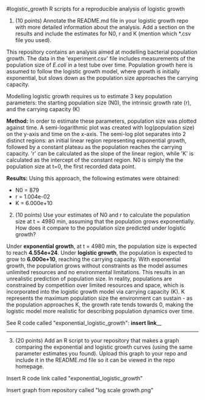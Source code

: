 #logistic_growth
R scripts for a reproducible analysis of logistic growth

1) (10 points) Annotate the README.md file in your logistic growth
repo with more detailed information about the analysis. Add a section
on the results and include the estimates for N0, r and K (mention
which *.csv file you used).

This repository contains an analysis aimed at modelling bacterial population growth. The data in the 'experiment.csv' file includes measurements of the population size of _E.coli_ in a test tube over time. Population growth here is assumed to follow the logistic growth model, where growth is initially exponential, but slows down as the population size approaches the carrying capacity. 

Modelling logistic growth requires us to estimate 3 key population parameters: the starting population size (N0), the intrinsic growth rate (r), and the carrying capacity (K)

**Method:**
In order to estimate these parameters, population size was plotted against time. A semi-logarithmic plot was created with log(population size) on the y-axis and time on the x-axis. The semi-log plot separates into 2 distinct regions: an initial linear region representing exponential growth, followed by a constant plateau as the population reaches the carrying capacity. 'r' can be calculated as the slope of the linear region, while 'K' is calculated as the intercept of the constant region. N0 is simply the the population size at t=0, the first recorded data point.

**Results:**
Using this approach, the following estimates were obtained:
  - N0 = 879
  - r = 1.004e-02
  - K = 6.000e+10 

2) (10 points) Use your estimates of N0 and r to calculate the population size at t = 4980 min, assuming that the population grows exponentially. How does it compare to the population size predicted under logistic growth?

Under **exponential growth**, at t = 4980 min, the population size is expected to reach **4.554e+24**. Under **logistic growth**, the population is expected to grow to **6.000e+10**, reaching the carrying capacity. With exponential growth, the population grows without constraints as the model assumes unlimited resources and no environmental limitations. This results in an unrealistic prediction of population size. In reality, populations are constrained by competition over limited resources and space, which is incorporated into the logistic growth model via carrying capacity (K). K represents the maximum population size the environment can sustain - as the population approaches K, the growth rate tends towards 0, making the logistic model more realistic for describing population dynamics over time.

See R code called "exponential_logistic_growth": **insert link**__


****
3) (20 points) Add an R script to your repository that makes a graph
comparing the exponential and logistic growth curves (using the same
parameter estimates you found). Upload this graph to your repo and
include it in the README.md file so it can be viewed in the repo
homepage.

Insert R code link called "exponential_logistic_growth"

Insert graph from repository called "log scale growth.png"
